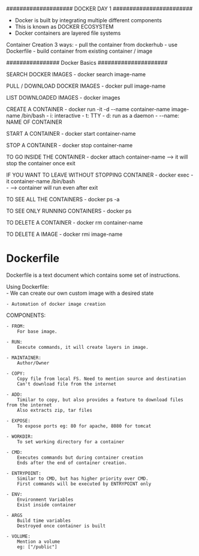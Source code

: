 #################### DOCKER DAY 1 ########################

- Docker is built by integrating multiple different components
- This is known as DOCKER ECOSYSTEM
- Docker containers are layered file systems

Container Creation 
3 ways:
	- pull the container from dockerhub
	- use Dockerfile
	- build container from existing container / image

################ Docker Basics #####################

SEARCH DOCKER IMAGES
	- docker search image-name

PULL / DOWNLOAD DOCKER IMAGES
	- docker pull image-name

LIST DOWNLOADED IMAGES
	- docker images

CREATE A CONTAINER 
	- docker run -it -d --name container-name image-name /bin/bash
		- i: interactive
   	  	- t: TTY
   	  	- d: run as a daemon
   	  	- --name: NAME OF CONTAINER

START A CONTAINER
	- docker start container-name

STOP A CONTAINER
	- docker stop container-name

TO GO INSIDE THE CONTAINER
	- docker attach container-name  --> it will stop the container once exit 

IF YOU WANT TO LEAVE WITHOUT STOPPING CONTAINER
	- docker exec -it container-name /bin/bash  
	- --> container will run even after exit

TO SEE ALL THE CONTAINERS
	- docker ps -a

TO SEE ONLY RUNNING CONTAINERS
	- docker ps

TO DELETE A CONTAINER
	- docker rm container-name 

TO DELETE A IMAGE
	- docker rmi  image-name

# Dockerfile #

Dockerfile is a text document which contains some set of instructions.

Using Dockerfile:	
	- We can create our own custom image with a desired state

	- Automation of docker image creation

COMPONENTS:

	- FROM:
		For base image.

	- RUN:
		Execute commands, it will create layers in image.

	- MAINTAINER:
		Author/Owner

	- COPY:
		Copy file from local FS. Need to mention source and destination
		Can't download file from the internet
	
	- ADD:
		Timilar to copy, but also provides a feature to download files from the internet
		Also extracts zip, tar files

	- EXPOSE:
		To expose ports eg: 80 for apache, 8080 for tomcat
 
	- WORKDIR:
		To set working directory for a container

	- CMD:
		Executes commands but during container creation
		Ends after the end of container creation.

	- ENTRYPOINT:
		Similar to CMD, but has higher priority over CMD.
		First commands will be executed by ENTRYPOINT only

	- ENV:
		Environment Variables 
		Exist inside container 

	- ARGS
		Build time variables
		Destroyed once container is built
	
	- VOLUME: 
		Mention a volume
		eg: ["/public"]
